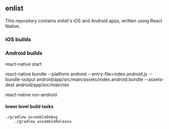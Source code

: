 ## enlist

This repository contains enlist's iOS and Android apps, written using React Native.

### iOS builds

### Android builds

react-native start

react-native bundle --platform android --entry-file=index.android.js --bundle-output android/app/src/main/assets/index.android.bundle --assets-dest android/app/src/main/res

react-native run-android

#### lower level build tasks

    ./gradlew assembleDebug
		./gradlew assembleRelease
